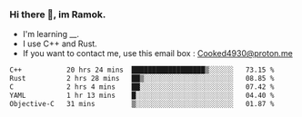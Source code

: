 ### Hi there 👋, im Ramok.

- I'm learning __.
- I use C++ and Rust.
- If you want to contact me, use this email box : Cooked4930@proton.me

<!--START_SECTION:waka-->

```txt
C++           20 hrs 24 mins  ██████████████████▒░░░░░░   73.15 %
Rust          2 hrs 28 mins   ██▒░░░░░░░░░░░░░░░░░░░░░░   08.85 %
C             2 hrs 4 mins    ██░░░░░░░░░░░░░░░░░░░░░░░   07.42 %
YAML          1 hr 13 mins    █░░░░░░░░░░░░░░░░░░░░░░░░   04.40 %
Objective-C   31 mins         ▒░░░░░░░░░░░░░░░░░░░░░░░░   01.87 %
```

<!--END_SECTION:waka-->
